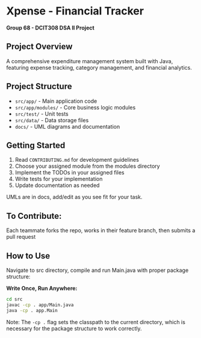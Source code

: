 # Xpense - Financial Tracker
**Group 68 - DCIT308 DSA II Project**

## Project Overview
A comprehensive expenditure management system built with Java, featuring expense tracking, category management, and financial analytics.

## Project Structure
- `src/app/` - Main application code
- `src/app/modules/` - Core business logic modules
- `src/test/` - Unit tests
- `src/data/` - Data storage files
- `docs/` - UML diagrams and documentation

## Getting Started
1. Read `CONTRIBUTING.md` for development guidelines
2. Choose your assigned module from the modules directory
3. Implement the TODOs in your assigned files
4. Write tests for your implementation
5. Update documentation as needed

UMLs are in docs, add/edit as you see fit for your task.

## To Contribute:
Each teammate forks the repo, works in their feature branch, then submits a pull request

## How to Use
Navigate to src directory, compile and run Main.java with proper package structure:


**Write Once, Run Anywhere:**
```bash
cd src
javac -cp . app/Main.java
java -cp . app.Main
```

Note: The `-cp .` flag sets the classpath to the current directory, which is necessary for the package structure to work correctly.
